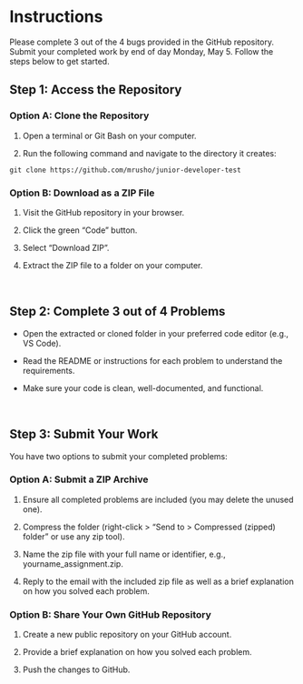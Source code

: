 # Instructions
Please complete 3 out of the 4 bugs provided in the GitHub repository. Submit your completed work by end of day Monday, May 5. Follow the steps below to get started.

## Step 1: Access the Repository
### Option A: Clone the Repository

1. Open a terminal or Git Bash on your computer.

2. Run the following command and navigate to the directory it creates:

``` terminal
git clone https://github.com/mrusho/junior-developer-test
```

### Option B: Download as a ZIP File

1. Visit the GitHub repository in your browser.

2. Click the green “Code” button.

3. Select “Download ZIP”.

4. Extract the ZIP file to a folder on your computer.

<br>

## Step 2: Complete 3 out of 4 Problems

 - Open the extracted or cloned folder in your preferred code editor (e.g., VS Code).

 - Read the README or instructions for each problem to understand the requirements.

 - Make sure your code is clean, well-documented, and functional.

<br>

## Step 3: Submit Your Work
You have two options to submit your completed problems:

### Option A: Submit a ZIP Archive
1. Ensure all completed problems are included (you may delete the unused one).

2. Compress the folder (right-click > “Send to > Compressed (zipped) folder” or use any zip tool).

3. Name the zip file with your full name or identifier, e.g., yourname_assignment.zip.

4. Reply to the email with the included zip file as well as a brief explanation on how you solved each problem.

### Option B: Share Your Own GitHub Repository

1. Create a new public repository on your GitHub account.

3. Provide a brief explanation on how you solved each problem.

4. Push the changes to GitHub.